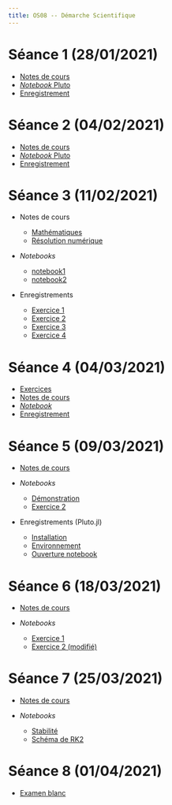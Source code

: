 ```yaml
---
title: OS08 -- Démarche Scientifique
---
```


<!--
Voici les informations relatives à la prochaine séance en distanciel :

* **Horaire** : 04/03/2021 de 15H00 à 19H15 ;
* **Lien zoom** : <https://us02web.zoom.us/j/85063364580?pwd=WXJZREJ6WlZHVkZpSDh6c0dGazJtQT09> ;
* **Meeting ID** : `850 6336 4580` ;
* **Mot de passe** : `32ZTpg`.
-->

# Séance 1 (28/01/2021)

* [Notes de cours](20210128/notes.pdf)
* [*Notebook* Pluto](20210128/notebook.html)
* [Enregistrement](https://filesender.renater.fr/?s=download&token=d95aedf4-35d6-4d1e-a5f9-a5854f7a35c5)

# Séance 2 (04/02/2021)

* [Notes de cours](20210204/notes.pdf)
* [*Notebook* Pluto](20210204/notebook.html)
* [Enregistrement](https://youtu.be/K6nscENHCQk)

# Séance 3 (11/02/2021)

* Notes de cours

	- [Mathématiques](20210211/math.pdf)
	- [Résolution numérique](20210211/num.pdf)

* *Notebooks*

	* [notebook1](20210211/notebook1.html)
	* [notebook2](20210211/notebook2.html)

* Enregistrements

	- [Exercice 1](https://youtu.be/VVQrT7P6mvg)
	- [Exercice 2](https://youtu.be/IGLNLxdLhfY)
	- [Exercice 3](https://youtu.be/7sC9U0Qwrik)
	- [Exercice 4](https://youtu.be/2T8-rONMJcg)

# Séance 4 (04/03/2021)

* [Exercices](20210304/exercices.pdf)
* [Notes de cours](20210304/cauchy.pdf)
* [*Notebook*](20210304/notebook.html)
* [Enregistrement](https://youtu.be/M22VdOsDpXI)

# Séance 5 (09/03/2021)

* [Notes de cours](20210309/notes.pdf)
* *Notebooks*

	- [Démonstration](20210309/demo.html)
	- [Exercice 2](20210309/ex2.html)

* Enregistrements (Pluto.jl)

	- [Installation](https://youtu.be/YRXcvLOeBGI)
	- [Environnement](https://youtu.be/vMrrSkp6M04)
	- [Ouverture notebook](https://youtu.be/PBl3EtRwSZI)

# Séance 6 (18/03/2021)

* [Notes de cours](20210318/notes.pdf)
* *Notebooks*

	- [Exercice 1](20210318/ex1.html)
	- [Exercice 2 (modifié)](20210318/ex2mod.html)

# Séance 7 (25/03/2021)

* [Notes de cours](20210325/notes.pdf)
* *Notebooks*

	- [Stabilité](20210325/stability.html)
	- [Schéma de RK2](20210325/rk2.html)

# Séance 8 (01/04/2021)

* [Examen blanc](blanc.pdf)

<!--
* Enregistrements (Pluto.jl)

	- [Installation](https://youtu.be/YRXcvLOeBGI)
	- [Environnement](https://youtu.be/vMrrSkp6M04)
	- [Ouverture notebook](https://youtu.be/PBl3EtRwSZI)
-->

<!--
# Examen

* [Énoncé](sujet.pdf)

# Documents TP/TD

1. [Notebook différences finies](fd.html)
1. [Notebook TP 0](tp0/sujet.html)
1. [Notebook TP 1](tp1/sujet.html)
1. Session Zoom du 05/11/2020

	- [Sujet de l'examen blanc](sujet.pdf)
	- [Correction](20201105.pdf)
	- [Application numérique](20201105_AN.html)
	- Enregistrements [audio](https://filesender.renater.fr/download.php?token=c5a70e3f-91bd-47ef-9986-3d09b95b75b3&files_ids=2857049) et [vidéo](https://filesender.renater.fr/download.php?token=c5a70e3f-91bd-47ef-9986-3d09b95b75b3&files_ids=2857050)
-->

